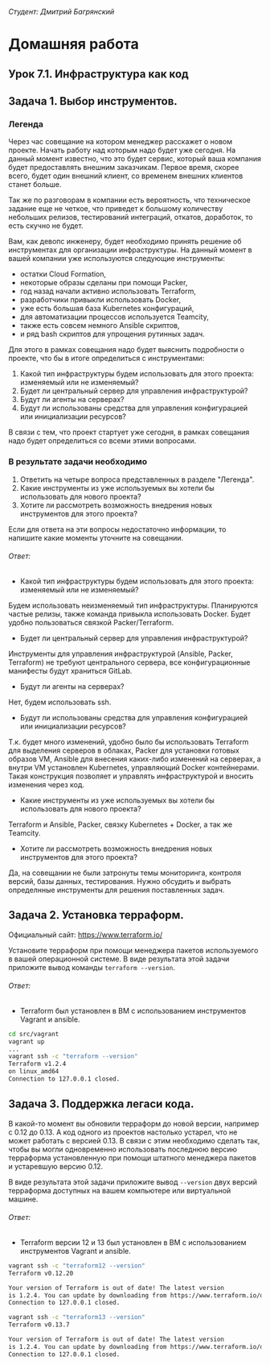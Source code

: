 *Студент: Дмитрий Багрянский*

# Домашняя работа

## Урок 7.1. Инфраструктура как код

## Задача 1. Выбор инструментов.

### Легенда

Через час совещание на котором менеджер расскажет о новом проекте. Начать работу над которым надо
будет уже сегодня.
На данный момент известно, что это будет сервис, который ваша компания будет предоставлять внешним заказчикам.
Первое время, скорее всего, будет один внешний клиент, со временем внешних клиентов станет больше.

Так же по разговорам в компании есть вероятность, что техническое задание еще не четкое, что приведет к большому
количеству небольших релизов, тестирований интеграций, откатов, доработок, то есть скучно не будет.  

Вам, как девопс инженеру, будет необходимо принять решение об инструментах для организации инфраструктуры.
На данный момент в вашей компании уже используются следующие инструменты:
- остатки Сloud Formation,
- некоторые образы сделаны при помощи Packer,
- год назад начали активно использовать Terraform,
- разработчики привыкли использовать Docker,
- уже есть большая база Kubernetes конфигураций,
- для автоматизации процессов используется Teamcity,
- также есть совсем немного Ansible скриптов,
- и ряд bash скриптов для упрощения рутинных задач.  

Для этого в рамках совещания надо будет выяснить подробности о проекте, что бы в итоге определиться с инструментами:

1. Какой тип инфраструктуры будем использовать для этого проекта: изменяемый или не изменяемый?
1. Будет ли центральный сервер для управления инфраструктурой?
1. Будут ли агенты на серверах?
1. Будут ли использованы средства для управления конфигурацией или инициализации ресурсов?

В связи с тем, что проект стартует уже сегодня, в рамках совещания надо будет определиться со всеми этими вопросами.

### В результате задачи необходимо

1. Ответить на четыре вопроса представленных в разделе "Легенда".
1. Какие инструменты из уже используемых вы хотели бы использовать для нового проекта?
1. Хотите ли рассмотреть возможность внедрения новых инструментов для этого проекта?

Если для ответа на эти вопросы недостаточно информации, то напишите какие моменты уточните на совещании.

###### Ответ:

* Какой тип инфраструктуры будем использовать для этого проекта: изменяемый или не изменяемый?

Будем использовать неизменяемый тип инфраструктуры. Планируются частые релизы, также команда привыкла использовать Docker. Будет удобно пользоваться связкой Packer/Terraform.

* Будет ли центральный сервер для управления инфраструктурой?

Инструменты для управления инфраструктурой (Ansible, Packer, Terraform) не требуют центрального сервера, все конфигурационные манифесты будут храниться GitLab.

* Будут ли агенты на серверах?

Нет, будем использовать ssh.

* Будут ли использованы средства для управления конфигурацией или инициализации ресурсов?

Т.к. будет много изменений, удобно было бы использовать
Terraform для выделения серверов в облаках, Packer для установки готовых образов VM, Ansible для
внесения каких-либо изменений на серверах, а внутри VM установлен Kubernetes, управляющий Docker
контейнерами. Такая конструкция позволяет и управлять инфраструктурой и вносить изменения через код.

* Какие инструменты из уже используемых вы хотели бы использовать для нового проекта?

Terraform и Ansible, Packer, связку Kubernetes + Docker, а так же Teamcity.

* Хотите ли рассмотреть возможность внедрения новых инструментов для этого проекта?

Да, на совещании не были затронуты темы мониторинга, контроля версий, базы данных, тестирования. Нужно обсудить и выбрать определнные инструменты для решения поставленных задач.

## Задача 2. Установка терраформ.

Официальный сайт: https://www.terraform.io/

Установите терраформ при помощи менеджера пакетов используемого в вашей операционной системе.
В виде результата этой задачи приложите вывод команды `terraform --version`.

###### Ответ:

* Terraform был установлен в ВМ с использованием инструментов Vagrant и ansible.

```bash
cd src/vagrant
vagrant up
...
vagrant ssh -c "terraform --version"
Terraform v1.2.4
on linux_amd64
Connection to 127.0.0.1 closed.
```

## Задача 3. Поддержка легаси кода.

В какой-то момент вы обновили терраформ до новой версии, например с 0.12 до 0.13.
А код одного из проектов настолько устарел, что не может работать с версией 0.13.
В связи с этим необходимо сделать так, чтобы вы могли одновременно использовать последнюю версию терраформа установленную при помощи
штатного менеджера пакетов и устаревшую версию 0.12.

В виде результата этой задачи приложите вывод `--version` двух версий терраформа доступных на вашем компьютере
или виртуальной машине.

###### Ответ:

* Terraform версии 12 и 13 был установлен в ВМ с использованием инструментов Vagrant и ansible.

```bash
vagrant ssh -c "terraform12 --version"
Terraform v0.12.20

Your version of Terraform is out of date! The latest version
is 1.2.4. You can update by downloading from https://www.terraform.io/downloads.html
Connection to 127.0.0.1 closed.

vagrant ssh -c "terraform13 --version"
Terraform v0.13.7

Your version of Terraform is out of date! The latest version
is 1.2.4. You can update by downloading from https://www.terraform.io/downloads.html
Connection to 127.0.0.1 closed.
```
